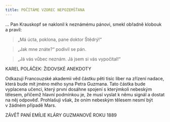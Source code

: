 ```yaml
---
title: POČÍTÁME VZOREC NEPOZEMŠŤANA
---
```


… Pan Krauskopf se naklonil k neznámému pánovi, smekl obřadně klobouk a pravil:

  

> „Má úcta, poklona, pane doktor Štědrý!“

> „Jak mne znáte?“ podivil se pán.

> „Já vás vůbec neznám. Já jsem si vás vypočítal!“

KAREL POLÁČEK: ŽIDOVSKÉ ANEKDOTY

Odkazuji Francouzské akademii věd částku pěti tisíc liber na zřízení nadace, která bude mít jméno mého syna Petra Guzmana. Tato částka bude vyplacena učenci, který první dosáhne spojení s kterýmkoli nebeským tělesem, přičemž hlavní podmínkou je, že musí vyslat k němu signál a dostat na něj odpověď. Prohlašuji však, že oním nebeským tělesem nesmí být v žádném případě Mars.

  

ZÁVĚŤ PANÍ EMÍLIE KLÁRY GUZMANOVÉ ROKU 1889
